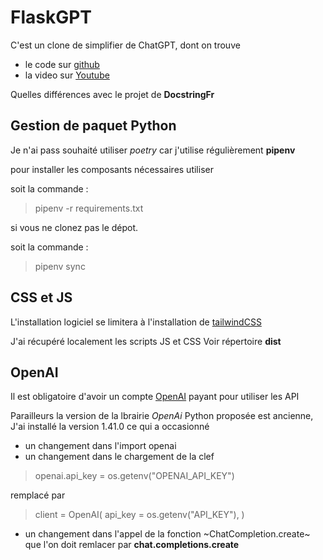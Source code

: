 # FlaskGPT

C'est un clone de simplifier de ChatGPT, dont on trouve
- le code sur [github](https://github.com/DocstringFr/FlaskGPT)
- la video sur [Youtube](https://www.youtube.com/watch?v=AYmcV3b7lWQ)

Quelles différences avec le projet de **DocstringFr**

## Gestion de paquet Python
Je n'ai pass souhaité utiliser *poetry* car j'utilise régulièrement **pipenv**


pour installer les composants nécessaires utiliser  

soit la commande : 
> pipenv -r requirements.txt

si vous ne clonez pas le dépot.

soit la commande : 
> pipenv sync

## CSS et JS
L'installation logiciel se limitera à l'installation de [tailwindCSS](https://tailwindcss.com/blog/standalone-cli)

J'ai récupéré localement les scripts JS et CSS Voir répertoire **dist**

## OpenAI

Il est obligatoire d'avoir un compte [OpenAI](https://openai.com/) payant pour utiliser les API

Parailleurs la version de la lbrairie *OpenAi* Python proposée est ancienne, J'ai installé la version 1.41.0
ce qui a occasionné
- un changement dans l'import openai
- un changement dans le chargement de la clef

> openai.api_key = os.getenv("OPENAI_API_KEY")

remplacé par
> client = OpenAI( api_key = os.getenv("API_KEY"), )

- un changement dans l'appel de la fonction
~ChatCompletion.create~
que l'on doit remlacer par  **chat.completions.create**
